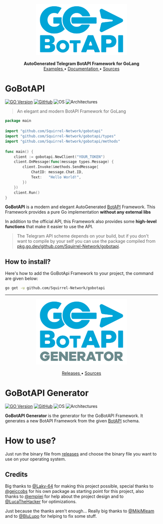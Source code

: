 <p align="center">
    <a href="https://github.com/Squirrel-Network/GoBotApi">
        <img width="300px" src="logo1.svg" alt="gopher logo" />
    </a>
    <br><br>
    <b>AutoGenerated Telegram BotAPI Framework for GoLang</b>
    <br>
    <a href="https://github.com/Squirrel-Network/gobotapi/tree/master/examples">
        Examples
    </a>
    •
    <a href="https://pkg.go.dev/github.com/Squirrel-Network/gobotapi#section-documentation">
        Documentation
    </a>
    •
    <a href="https://github.com/Squirrel-Network/gobotapi">
        Sources
    </a>
</p>

# GoBotAPI
[![GO Version](https://img.shields.io/github/go-mod/go-version/Squirrel-Network/gobotapi)](https://go.dev/)
[![GitHub](https://img.shields.io/github/license/Squirrel-Network/gobotapi)](https://github.com/Squirrel-Network/gobotapi/blob/master/LICENSE.md)
![OS](https://img.shields.io/badge/platform-Linux%20%7C%20Windows%20%7C%20macOS-lightgrey)
![Architectures](https://img.shields.io/badge/architectures-x86__64%20%7C%20arm64v8%20%7C%20win__amd64%20%7C%20darwin__x64-blue)

> An elegant and modern BotAPI Framework for GoLang

``` go
package main

import "github.com/Squirrel-Network/gobotapi"
import "github.com/Squirrel-Network/gobotapi/types"
import "github.com/Squirrel-Network/gobotapi/methods"

func main() {
    client := gobotapi.NewClient("YOUR_TOKEN")
    client.OnMessage(func(message types.Message) {
        client.Invoke(&methods.SendMessage{
            ChatID: message.Chat.ID,
            Text:   "Hello World!",
        })
    })
    client.Run()
}
```

**GoBotAPI** is a modern and elegant AutoGenerated [BotAPI](https://core.telegram.org/bots/api) Framework. This Framework provides a pure
Go implementation **without any external libs**

In addition to the official API, this Framework also provides some **high-level
functions** that make it easier to use the API.

> The Telegram API scheme depends on your build, but if you don't want to compile by your self you
can use the package compiled from [pkg.go.dev/github.com/Squirrel-Network/gobotapi](https://pkg.go.dev/github.com/Squirrel-Network/gobotapi).

## How to install?
Here's how to add the GoBotApi Framework to your project, the command are given below:
``` bash
go get -u github.com/Squirrel-Network/gobotapi
```

<hr>
<p align="center">
    <a href="https://github.com/Squirrel-Network/GoBotApiGenerator">
        <img width="300px" src="logo2.svg" alt="gopher logo" />
    </a>
    <br>
    <br>
    <a href="https://github.com/Squirrel-Network/GoBotApiCompiler/releases">
        Releases
    </a>
    •
    <a href="https://github.com/Squirrel-Network/GoBotApiGenerator">
        Sources
    </a>
</p>

# GoBotAPI Generator
[![GO Version](https://img.shields.io/github/go-mod/go-version/Squirrel-Network/GoBotApiCompiler)](https://go.dev/)
[![GitHub](https://img.shields.io/github/license/Squirrel-Network/GoBotApiCompiler)](https://github.com/Squirrel-Network/GoBotApiCompiler/blob/master/LICENSE.md)
![OS](https://img.shields.io/badge/platform-Linux%20%7C%20Windows%20%7C%20macOS-lightgrey)
![Architectures](https://img.shields.io/badge/architectures-x86__64%20%7C%20arm64v8%20%7C%20win__amd64%20%7C%20darwin__x64-blue)

**GoBotAPI Generator** is the generator for the GoBotAPI Framework. It generates a new BotAPI Framework from the given
[BotAPI](https://core.telegram.org/bots/api) schema.

# How to use?
Just run the binary file from [releases](https://github.com/Squirrel-Network/GoBotApiCompiler/releases)
and choose the binary file you want to use on your operating system.

## Credits
Big thanks to [@Laky-64] for making this project possible, special thanks to [@geiccobs] for his own package as
starting point for this project, also thanks to [@empijei] for help about the project design and to
[@LucaTheHacker] for optimizations.

Just because the thanks aren't enough...
Really big thanks to [@MikiMleam] and to [@BluLupo] for helping to fix some stuff.

[@Laky-64]: https://github.com/Laky-64
[@geiccobs]: https://github.com/geiccobs
[@empijei]: https://github.com/empijei
[@LucaTheHacker]: https://github.com/LucaTheHacker
[@BluLupo]: https://github.com/BluLupo
[@MikiMleam]: https://t.me/MikiMleam
